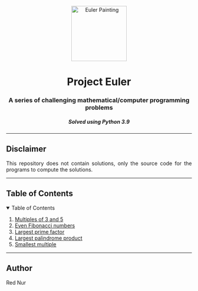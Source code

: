 <p align="center"> 
  <img src="https://projecteuler.net/images/clipart/euler_portrait.png" alt="Euler Painting" height="150px"/>
</p>

<h1 align="center"> Project Euler </h1>
<h3 align="center"> A series of challenging mathematical/computer programming problems </h3>
<h5 align="center"> Solved using Python 3.9 </h5>


-----------------------------------------------------

<h2 id="Disclaimer"> Disclaimer </h2>

<p align="justify"> 
  This repository does not contain solutions, only the source code for the programs to compute the solutions.
</p>

-----------------------------------------------------

<!-- TABLE OF CONTENTS -->
<h2 id="table-of-contents">Table of Contents</h2>

<details open="open">
  <summary>Table of Contents</summary>
  <ol>
    <li><a href="1/">Multiples of 3 and 5</a></li>
    <li><a href="2/">Even Fibonacci numbers</a></li>
    <li><a href="3/">Largest prime factor</a></li>
    <li><a href="4/">Largest palindrome product</a></li>
    <li><a href="5/">Smallest multiple</a></li>
  </ol>
</details>

-----------------------------------------------------

<h2 id="Author"> Author </h2>

<p align="justify"> 
  Red Nur
</p>